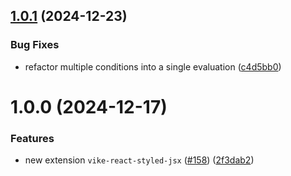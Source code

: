 ## [1.0.1](https://github.com/vikejs/vike-react/compare/vike-react-styled-jsx@1.0.0...vike-react-styled-jsx@1.0.1) (2024-12-23)


### Bug Fixes

* refactor multiple conditions into a single evaluation ([c4d5bb0](https://github.com/vikejs/vike-react/commit/c4d5bb02cecf068bc8ebe7499f1c4ebe852a6a58))



# 1.0.0 (2024-12-17)


### Features

* new extension `vike-react-styled-jsx` ([#158](https://github.com/vikejs/vike-react/issues/158)) ([2f3dab2](https://github.com/vikejs/vike-react/commit/2f3dab29096577da468fe01b046ef0b2b4a1f8c7))



